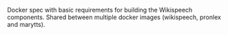 Docker spec with basic requirements for building the Wikispeech components. Shared between multiple docker images (wikispeech, pronlex and marytts). 

